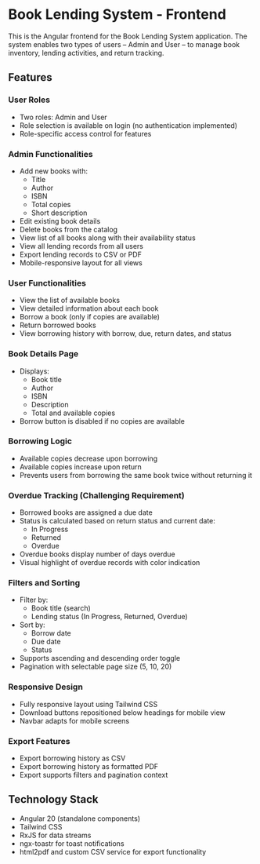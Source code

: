 # Book Lending System - Frontend

This is the Angular frontend for the Book Lending System application. The system enables two types of users – Admin and User – to manage book inventory, lending activities, and return tracking.

## Features

### User Roles
- Two roles: Admin and User
- Role selection is available on login (no authentication implemented)
- Role-specific access control for features

### Admin Functionalities
- Add new books with:
  - Title
  - Author
  - ISBN
  - Total copies
  - Short description
- Edit existing book details
- Delete books from the catalog
- View list of all books along with their availability status
- View all lending records from all users
- Export lending records to CSV or PDF
- Mobile-responsive layout for all views

### User Functionalities
- View the list of available books
- View detailed information about each book
- Borrow a book (only if copies are available)
- Return borrowed books
- View borrowing history with borrow, due, return dates, and status

### Book Details Page
- Displays:
  - Book title
  - Author
  - ISBN
  - Description
  - Total and available copies
- Borrow button is disabled if no copies are available

### Borrowing Logic
- Available copies decrease upon borrowing
- Available copies increase upon return
- Prevents users from borrowing the same book twice without returning it

### Overdue Tracking (Challenging Requirement)
- Borrowed books are assigned a due date
- Status is calculated based on return status and current date:
  - In Progress
  - Returned
  - Overdue
- Overdue books display number of days overdue
- Visual highlight of overdue records with color indication

### Filters and Sorting
- Filter by:
  - Book title (search)
  - Lending status (In Progress, Returned, Overdue)
- Sort by:
  - Borrow date
  - Due date
  - Status
- Supports ascending and descending order toggle
- Pagination with selectable page size (5, 10, 20)

### Responsive Design
- Fully responsive layout using Tailwind CSS
- Download buttons repositioned below headings for mobile view
- Navbar adapts for mobile screens

### Export Features
- Export borrowing history as CSV
- Export borrowing history as formatted PDF
- Export supports filters and pagination context

## Technology Stack

- Angular 20 (standalone components)
- Tailwind CSS
- RxJS for data streams
- ngx-toastr for toast notifications
- html2pdf and custom CSV service for export functionality

